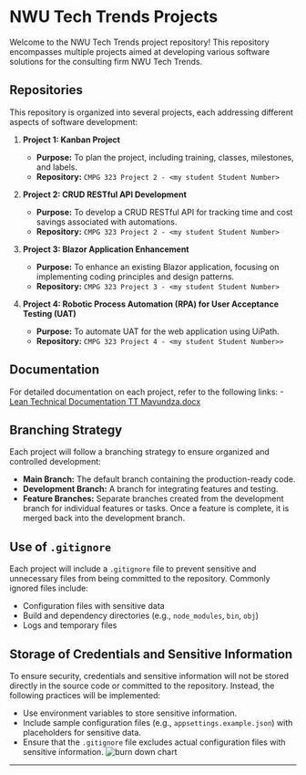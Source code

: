 

# NWU Tech Trends Projects

Welcome to the NWU Tech Trends project repository! This repository encompasses multiple projects aimed at developing various software solutions for the consulting firm NWU Tech Trends.

## Repositories

This repository is organized into several projects, each addressing different aspects of software development:

1. **Project 1: Kanban Project**
   - **Purpose:** To plan the project, including training, classes, milestones, and labels.
   - **Repository:** `CMPG 323 Project 2 - <my student Student Number>`
     
2. **Project 2: CRUD RESTful API Development**
   - **Purpose:** To develop a CRUD RESTful API for tracking time and cost savings associated with automations.
   - **Repository:** `CMPG 323 Project 2 - <my student Student Number>`

3. **Project 3: Blazor Application Enhancement**
   - **Purpose:** To enhance an existing Blazor application, focusing on implementing coding principles and design patterns.
   - **Repository:** `CMPG 323 Project 3 - <my student Student Number>`

4. **Project 4: Robotic Process Automation (RPA) for User Acceptance Testing (UAT)**
   - **Purpose:** To automate UAT for the web application using UiPath.
   - **Repository:** `CMPG 323 Project 4 - <my student Student Number>>`

## Documentation

For detailed documentation on each project, refer to the following links:
-[Lean Technical Documentation TT Mavundza.docx](https://github.com/user-attachments/files/16414012/Lean.Technical.Documentation.TT.Mavundza.docx)


## Branching Strategy

Each project will follow a branching strategy to ensure organized and controlled development:

- **Main Branch:** The default branch containing the production-ready code.
- **Development Branch:** A branch for integrating features and testing.
- **Feature Branches:** Separate branches created from the development branch for individual features or tasks. Once a feature is complete, it is merged back into the development branch.

## Use of `.gitignore`

Each project will include a `.gitignore` file to prevent sensitive and unnecessary files from being committed to the repository. Commonly ignored files include:

- Configuration files with sensitive data
- Build and dependency directories (e.g., `node_modules`, `bin`, `obj`)
- Logs and temporary files

## Storage of Credentials and Sensitive Information

To ensure security, credentials and sensitive information will not be stored directly in the source code or committed to the repository. Instead, the following practices will be implemented:

- Use environment variables to store sensitive information.
- Include sample configuration files (e.g., `appsettings.example.json`) with placeholders for sensitive data.
- Ensure that the `.gitignore` file excludes actual configuration files with sensitive information.
![burn down chart](https://github.com/user-attachments/assets/9cb3f249-67f9-403f-8bfe-eff90ee20bc4)

---


